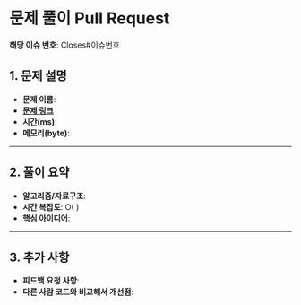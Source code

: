 # 문제 풀이 Pull Request

**해당 이슈 번호**: Closes#이슈번호

## 1. 문제 설명
- **문제 이름**: 
- **[문제 링크](www.example.com)**
- **시간(ms)**:
- **메모리(byte)**: 

---

## 2. 풀이 요약
- **알고리즘/자료구조**: 
- **시간 복잡도**: O( )
- **핵심 아이디어**:

---

## 3. 추가 사항
- **피드백 요청 사항**: 
- **다른 사람 코드와 비교해서 개선점**:
